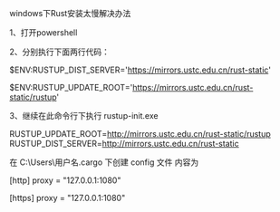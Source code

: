 windows下Rust安装太慢解决办法

1、打开powershell

2、分别执行下面两行代码：

$ENV:RUSTUP_DIST_SERVER='https://mirrors.ustc.edu.cn/rust-static'

$ENV:RUSTUP_UPDATE_ROOT='https://mirrors.ustc.edu.cn/rust-static/rustup'

3、继续在此命令行下执行 rustup-init.exe

RUSTUP_UPDATE_ROOT=http://mirrors.ustc.edu.cn/rust-static/rustup
RUSTUP_DIST_SERVER=http://mirrors.ustc.edu.cn/rust-static

在 C:\Users\用户名\.cargo 下创建 config 文件
内容为

[http]
proxy = "127.0.0.1:1080"

[https]
proxy = "127.0.0.1:1080"